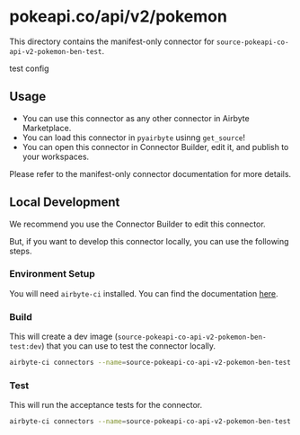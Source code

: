 # pokeapi.co/api/v2/pokemon
This directory contains the manifest-only connector for `source-pokeapi-co-api-v2-pokemon-ben-test`.

test config
## Usage

- You can use this connector as any other connector in Airbyte Marketplace.
- You can load this connector in `pyairbyte` usinng `get_source`!
- You can open this connector in Connector Builder, edit it, and publish to your workspaces.

Please refer to the manifest-only connector documentation for more details.

## Local Development
We recommend you use the Connector Builder to edit this connector.

But, if you want to develop this connector locally, you can use the following steps.

### Environment Setup
You will need `airbyte-ci` installed. You can find the documentation [here](airbyte-ci).

### Build
This will create a dev image (`source-pokeapi-co-api-v2-pokemon-ben-test:dev`) that you can use to test the connector locally.
```bash
airbyte-ci connectors --name=source-pokeapi-co-api-v2-pokemon-ben-test build
```

### Test
This will run the acceptance tests for the connector.
```bash
airbyte-ci connectors --name=source-pokeapi-co-api-v2-pokemon-ben-test test
```


